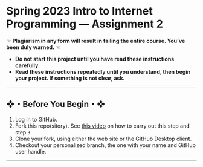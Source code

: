 # Spring 2023 Intro to Internet Programming — Assignment 2

☞ **Plagiarism in any form will result in failing the entire course. You’ve been duly warned.** ☜

* **Do not start this project until you have read these instructions carefully.**
* **Read these instructions repeatedly until you understand, then begin your project. If something is not clear, ask.**

---

## ❖・Before You Begin・❖

1. Log in to GitHub.
2. Fork this repo(sitory). See [this video](http://code-warrior.github.io/tutorials/git/github/forking-and-cloning-at-the-github-web-site/) on how to carry out this step and step `3`.
3. Clone your fork, using either the web site or the GitHub Desktop client.
4. Checkout your personalized branch, the one with your name and GitHub user handle.

---

